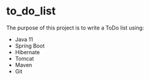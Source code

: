 # to_do_list

The purpose of this project is to write a ToDo list using: 
- Java 11
- Spring Boot
- Hibernate
- Tomcat
- Maven
- Git 




